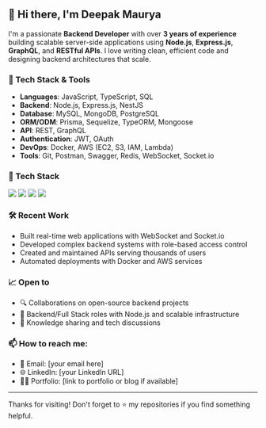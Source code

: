 ## 👋 Hi there, I'm Deepak Maurya

I'm a passionate **Backend Developer** with over **3 years of experience** building scalable server-side applications using **Node.js**, **Express.js**, **GraphQL**, and **RESTful APIs**. I love writing clean, efficient code and designing backend architectures that scale.

### 🚀 Tech Stack & Tools
- **Languages**: JavaScript, TypeScript, SQL
- **Backend**: Node.js, Express.js, NestJS
- **Database**: MySQL, MongoDB, PostgreSQL
- **ORM/ODM**: Prisma, Sequelize, TypeORM, Mongoose
- **API**: REST, GraphQL
- **Authentication**: JWT, OAuth
- **DevOps**: Docker, AWS (EC2, S3, IAM, Lambda)
- **Tools**: Git, Postman, Swagger, Redis, WebSocket, Socket.io
### 🧰 Tech Stack

<img src="https://img.shields.io/badge/Node.js-339933?style=for-the-badge&logo=nodedotjs&logoColor=white" />
<img src="https://img.shields.io/badge/React-20232A?style=for-the-badge&logo=react&logoColor=61DAFB" />
<img src="https://img.shields.io/badge/MySQL-00000F?style=for-the-badge&logo=mysql&logoColor=white" />
<img src="https://img.shields.io/badge/GraphQL-E10098?style=for-the-badge&logo=graphql&logoColor=white" />

### 🛠️ Recent Work
- Built real-time web applications with WebSocket and Socket.io  
- Developed complex backend systems with role-based access control  
- Created and maintained APIs serving thousands of users  
- Automated deployments with Docker and AWS services  

### 📈 Open to
- 🔍 Collaborations on open-source backend projects  
- 💼 Backend/Full Stack roles with Node.js and scalable infrastructure  
- 🧠 Knowledge sharing and tech discussions

### 📫 How to reach me:
- 📧 Email: [your email here]
- 🌐 LinkedIn: [your LinkedIn URL]
- 🧑‍💻 Portfolio: [link to portfolio or blog if available]

---

Thanks for visiting! Don't forget to ⭐️ my repositories if you find something helpful.
